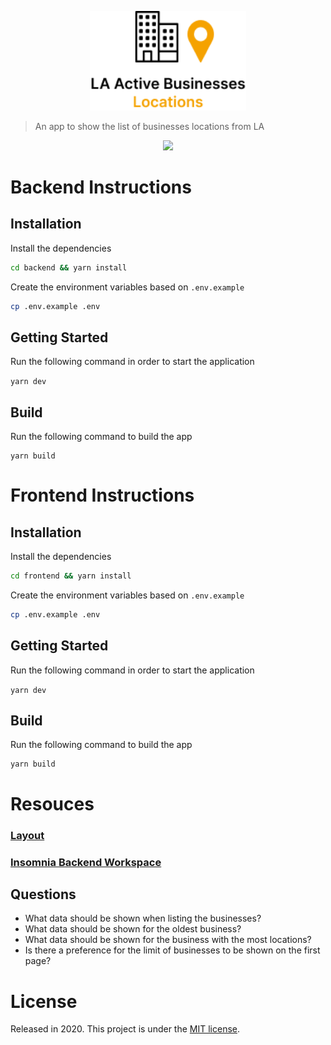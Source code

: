 <p align="center">
  <img src=".github/docs/logo.png" width="250"/>
</p>

> An app to show the list of businesses locations from LA

<p align="center">
  <img src=".github/docs/app.gif" width="250">
</p>

# Backend Instructions

## Installation

Install the dependencies 
```bash
cd backend && yarn install
```

Create the environment variables based on `.env.example`

```bash
cp .env.example .env
```

## Getting Started

Run the following command in order to start the application

```yarn dev```

## Build 

Run the following command to build the app 

```
yarn build
```

# Frontend Instructions

## Installation

Install the dependencies 
```bash
cd frontend && yarn install
```

Create the environment variables based on `.env.example`

```bash
cp .env.example .env
```

## Getting Started

Run the following command in order to start the application

```yarn dev```

## Build 

Run the following command to build the app 

```
yarn build
```

# Resouces

### [Layout](https://www.figma.com/file/zEdlJhG7KN3spJHpk3DDYB/AE-Challenge?node-id=3%3A0)

### [Insomnia Backend Workspace](./.github/resources/insomnia-workspace.json)

## Questions 

- What data should be shown when listing the businesses?
- What data should be shown for the oldest business?
- What data should be shown for the business with the most locations?
- Is there a preference for the limit of businesses to be shown on the first page?

# License

Released in 2020.
This project is under the [MIT license](https://github.com/LauraBeatris/hotseat-api/master/LICENSE).
